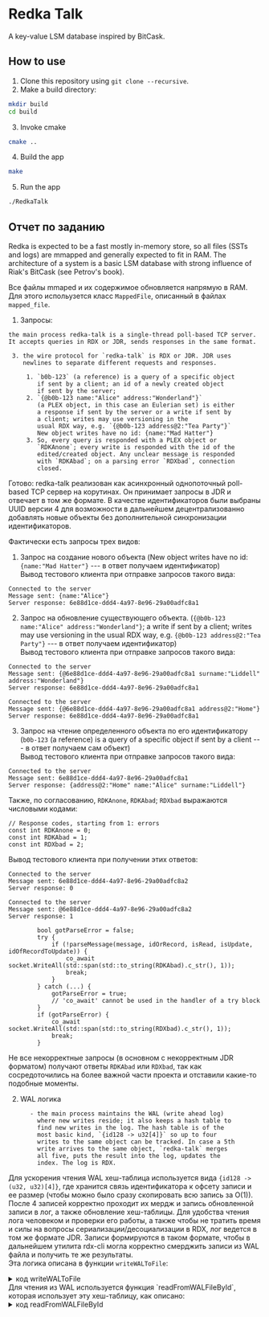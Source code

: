 # Redka Talk

A key-value LSM database inspired by BitCask.

## How to use
1. Clone this repository using ```git clone --recursive```.
2. Make a build directory:
```bash
mkdir build
cd build
```
3. Invoke cmake
```bash
cmake ..
```
4. Build the app
```bash
make
```
5. Run the app 
```bash
./RedkaTalk
```

## Отчет по заданию

Redka is expected to be a fast mostly in-memory store, so all
files (SSTs and logs) are mmapped and generally expected to fit
in RAM. The architecture of a system is a basic LSM database
with strong influence of Riak's BitCask (see Petrov's book).

Все файлы mmaped и их содержимое обновляется напрямую в RAM. Для этого испольузется класс `MappedFile`, описанный в файлах `mapped_file`.

1. Запросы:


```
the main process redka-talk is a single-thread poll-based TCP server. It accepts queries in RDX or JDR, sends responses in the same format.

 3. the wire protocol for `redka-talk` is RDX or JDR. JDR uses
    newlines to separate different requests and responses.

     1. `b0b-123` (a reference) is a query of a specific object
        if sent by a client; an id of a newly created object
        if sent by the server;
     2. `{@b0b-123 name:"Alice" address:"Wonderland"}`
        (a PLEX object, in this case an Eulerian set) is either 
        a response if sent by the server or a write if sent by
        a client; writes may use versioning in the
        usual RDX way, e.g. `{@b0b-123 address@2:"Tea Party"}`
        New object writes have no id: {name:"Mad Hatter"}
     3. So, every query is responded with a PLEX object or 
        `RDKAnone`; every write is responded with the id of the
        edited/created object. Any unclear message is responded
        with `RDKAbad`; on a parsing error `RDXbad`, connection
        closed.
```

Готово: redka-talk реализован как асинхронный однопоточный poll-based TCP сервер на корутинах. Он принимает запросы в JDR и отвечает в том же формате. В качестве идентификаторов были выбраны UUID версии 4 для возможности в дальнейшем децентрализованно добавлять новые объекты без дополнительной синхронизации идентификаторов.

Фактически есть запросы трех видов:
1. Запрос на создание нового объекта (New object writes have no id: `{name:"Mad Hatter"}` --- в ответ получаем идентификатор)\
Вывод тестового клиента при отправке запросов такого вида:
```
Connected to the server
Message sent: {name:"Alice"}
Server response: 6e88d1ce-ddd4-4a97-8e96-29a00adfc8a1
```
   
2. Запрос на обновление существующего объекта. (`{@b0b-123 name:"Alice" address:"Wonderland"}`; a write if sent by a client; writes may use versioning in the usual RDX way, e.g. `{@b0b-123 address@2:"Tea Party"}` --- в ответ получаем идентификатор)\
Вывод тестового клиента при отправке запросов такого вида:
```
Connected to the server
Message sent: {@6e88d1ce-ddd4-4a97-8e96-29a00adfc8a1 surname:"Liddell" address:"Wonderland"}
Server response: 6e88d1ce-ddd4-4a97-8e96-29a00adfc8a1
```
```
Connected to the server
Message sent: {@6e88d1ce-ddd4-4a97-8e96-29a00adfc8a1 address@2:"Home"}
Server response: 6e88d1ce-ddd4-4a97-8e96-29a00adfc8a1
```

3. Запрос на чтение определенного объекта по его идентификатору (`b0b-123` (a reference) is a query of a specific object if sent by a client --- в ответ получаем сам объект)\
Вывод тестового клиента при отправке запросов такого вида:
```
Connected to the server
Message sent: 6e88d1ce-ddd4-4a97-8e96-29a00adfc8a1
Server response: {address@2:"Home" name:"Alice" surname:"Liddell"}
```

Также, по согласованию, `RDKAnone`, `RDKAbad`; `RDXbad` выражаются числовыми кодами:
```
// Response codes, starting from 1: errors
const int RDKAnone = 0;
const int RDKAbad = 1;
const int RDXbad = 2;
```
Вывод тестового клиента при получении этих ответов:
```
Connected to the server
Message sent: 6e88d1ce-ddd4-4a97-8e96-29a00adfc8a2
Server response: 0
```
```
Connected to the server
Message sent: @6e88d1ce-ddd4-4a97-8e96-29a00adfc8a2
Server response: 1
```
```
        bool gotParseError = false;
        try {
            if (!parseMessage(message, idOrRecord, isRead, isUpdate, idOfRecordToUpdate)) {
                co_await socket.WriteAll(std::span(std::to_string(RDKAbad).c_str(), 1));
                break;
            }
        } catch (...) {
            gotParseError = true;
            // 'co_await' cannot be used in the handler of a try block
        }
        if (gotParseError) {
            co_await socket.WriteAll(std::span(std::to_string(RDXbad).c_str(), 1));
            break;
        }
```
Не все некорректные запросы (в основном с некорректным JDR форматом) получают ответы `RDKAbad` или `RDXbad`, так как сосредоточились на более важной части проекта и отставили какие-то подобные моменты.


2. WAL логика

```
      - the main process maintains the WAL (write ahead log)
        where new writes reside; it also keeps a hash table to
        find new writes in the log. The hash table is of the
        most basic kind, `{id128 -> u32[4]}` so up to four
        writes to the same object can be tracked. In case a 5th
        write arrives to the same object, `redka-talk` merges
        all five, puts the result into the log, updates the
        index. The log is RDX. 
```

Для ускорения чтения WAL хеш-таблица используется вида `{id128 -> (u32, u32)[4]}`, где хранится связь идентификатора к офсету записи и ее размер (чтобы можно было сразу скопировать всю запись за O(1)). После 4 записей корректно проходит их мердж и запись обновленной записи в лог, а также обновление хеш-таблицы. Для удобства чтения лога человеком и проверки его работы, а также чтобы не тратить время и силы на вопросы сериализации/десоциализации в RDX, лог ведется в том же формате JDR. Записи формируются в таком формате, чтобы в дальнейшем утилита rdx-cli могла корректно смерджить записи из WAL файла и получить те же результаты.\
Эта логика описана в функции `writeWALToFile`:
<details>
  <summary>код writeWALToFile</summary>
    
  ```C++
  void writeWALToFile(const std::string &logEntry, std::string const &recordId) {
    size_t newRecordOffset = wal_log.size();
    if (recordIdToOffset.find(recordId) == recordIdToOffset.end()) {
        appendToWAL(wal_log, logEntry);
        recordIdToOffset[recordId] = {std::make_pair(newRecordOffset, logEntry.size()),
                                      {-1u, 0}, {-1u, 0}, {-1u, 0}};
    } else {
        auto &recordMetadatas = recordIdToOffset[recordId];
        bool fourWritesAreTracked = true;
        for (auto &recordMetadata : recordMetadatas) {
            // no offset
            if (recordMetadata.first == -1) {
                recordMetadata.first = newRecordOffset;
                recordMetadata.second = logEntry.size();
                fourWritesAreTracked = false;
                appendToWAL(wal_log, logEntry);
                break;
            }
        }
        if (fourWritesAreTracked) {
            // Merge all four writes and add it
            std::string mergedRecord = logEntry;
            mergedRecord = mergeTwoRecords(mergedRecord, readFromWALFileById(recordId));
            std::stringstream new_record;
            new_record << "{@" << recordId << " " << mergedRecord << "}";
            recordIdToOffset[recordId] = {std::make_pair(newRecordOffset, new_record.str().size()),
                                          {-1u, 0}, {-1u, 0}, {-1u, 0}};
            appendToWAL(wal_log, new_record.str());
        }
    }
}
  ```
где `recordIdToOffset` это хеш-таблица. 
</details>
Для чтения из WAL используется функция `readFromWALFileById`, которая использует эту хеш-таблицу, как описано:
<details>
  <summary>код readFromWALFileById</summary>
    
  ```C++
std::string readFromWALFileByOffset(MappedFile &mmapFile, const size_t recordOffset, const size_t recordLength) {
    if (recordOffset >= mmapFile.size()) {
        // Handle error: offset beyond file size.
        return "";
    }
    char *recordStart = mmapFile.data() + recordOffset;
    return std::string(recordStart, recordLength);
}

std::string readFromWALFileById(const std::string &recordId) {
    std::string mergedRecord;
    auto recordsMetadata = recordIdToOffset[recordId];
    for (auto &recordMetadata : recordsMetadata) {
        if (recordMetadata.first == -1)
            break;

        auto previousLogEntry = readFromWALFileByOffset(wal_log, recordMetadata.first, recordMetadata.second);
        mergedRecord = mergeTwoRecords(mergedRecord, previousLogEntry);
    }
    return mergedRecord;
}
  ```
</details>
